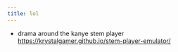 ```yaml
---
title: lol
---
```

- drama around the kanye stem player https://krystalgamer.github.io/stem-player-emulator/